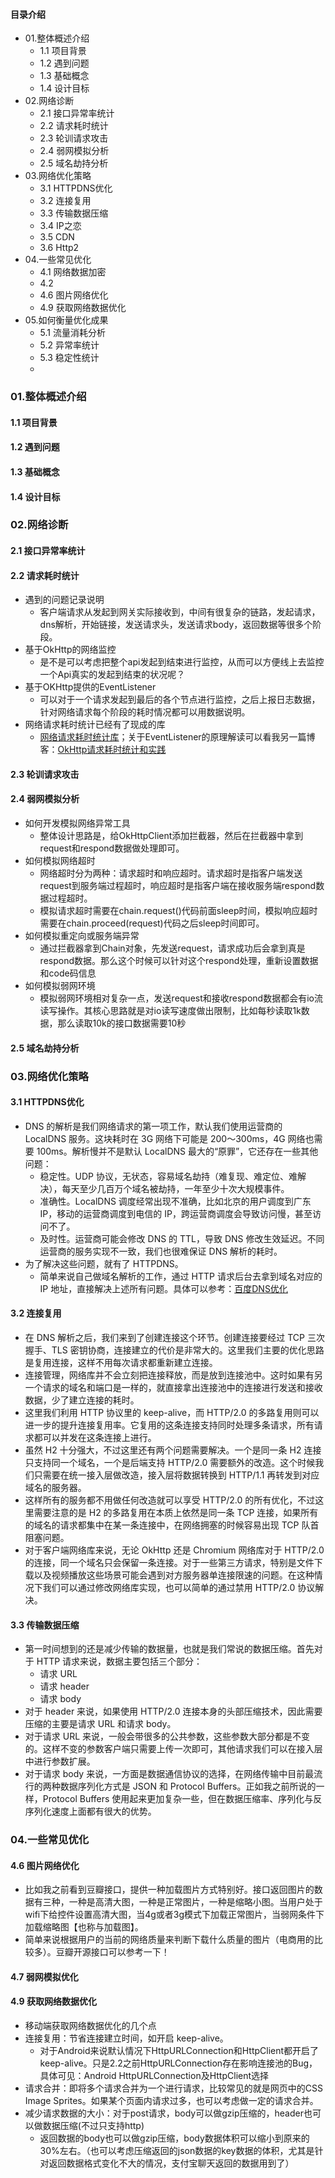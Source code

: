#### 目录介绍
- 01.整体概述介绍
    - 1.1 项目背景
    - 1.2 遇到问题
    - 1.3 基础概念
    - 1.4 设计目标
- 02.网络诊断
    - 2.1 接口异常率统计
    - 2.2 请求耗时统计
    - 2.3 轮训请求攻击
    - 2.4 弱网模拟分析
    - 2.5 域名劫持分析
- 03.网络优化策略
    - 3.1 HTTPDNS优化
    - 3.2 连接复用
    - 3.3 传输数据压缩
    - 3.4 IP之恋
    - 3.5 CDN
    - 3.6 Http2
- 04.一些常见优化
    - 4.1 网络数据加密
    - 4.2 
    - 4.6 图片网络优化
    - 4.9 获取网络数据优化
- 05.如何衡量优化成果
    - 5.1 流量消耗分析
    - 5.2 异常率统计
    - 5.3 稳定性统计
    - 


### 01.整体概述介绍
#### 1.1 项目背景


#### 1.2 遇到问题


#### 1.3 基础概念


#### 1.4 设计目标


### 02.网络诊断
#### 2.1 接口异常率统计


#### 2.2 请求耗时统计
- 遇到的问题记录说明
    - 客户端请求从发起到网关实际接收到，中间有很复杂的链路，发起请求，dns解析，开始链接，发送请求头，发送请求body，返回数据等很多个阶段。
- 基于OkHttp的网络监控
    - 是不是可以考虑把整个api发起到结束进行监控，从而可以方便线上去监控一个Api真实的发起到结束的状况呢？
- 基于OKHttp提供的EventListener
    - 可以对于一个请求发起到最后的各个节点进行监控，之后上报日志数据，针对网络请求每个阶段的耗时情况都可以用数据说明。
- 网络请求耗时统计已经有了现成的库
    - [网络请求耗时统计库](https://github.com/yangchong211/YCAndroidTool/tree/master/MonitorNetLib)；关于EventListener的原理解读可以看我另一篇博客：[OkHttp请求耗时统计和实践](https://juejin.cn/post/6875626117265358855)



#### 2.3 轮训请求攻击


#### 2.4 弱网模拟分析
- 如何开发模拟网络异常工具
    - 整体设计思路是，给OkHttpClient添加拦截器，然后在拦截器中拿到request和respond数据做处理即可。
- 如何模拟网络超时
    - 网络超时分为两种：请求超时和响应超时。请求超时是指客户端发送request到服务端过程超时，响应超时是指客户端在接收服务端respond数据过程超时。
    - 模拟请求超时需要在chain.request()代码前面sleep时间，模拟响应超时需要在chain.proceed(request)代码之后sleep时间即可。
- 如何模拟重定向或服务端异常
    - 通过拦截器拿到Chain对象，先发送request，请求成功后会拿到真是respond数据。那么这个时候可以针对这个respond处理，重新设置数据和code码信息
- 如何模拟弱网环境
    - 模拟弱网环境相对复杂一点，发送request和接收respond数据都会有io流读写操作。其核心思路就是对io读写速度做出限制，比如每秒读取1k数据，那么读取10k的接口数据需要10秒



#### 2.5 域名劫持分析


### 03.网络优化策略
#### 3.1 HTTPDNS优化
- DNS 的解析是我们网络请求的第一项工作，默认我们使用运营商的 LocalDNS 服务。这块耗时在 3G 网络下可能是 200～300ms，4G 网络也需要 100ms。解析慢并不是默认 LocalDNS 最大的“原罪”，它还存在一些其他问题：
    - 稳定性。UDP 协议，无状态，容易域名劫持（难复现、难定位、难解决），每天至少几百万个域名被劫持，一年至少十次大规模事件。
    - 准确性。LocalDNS 调度经常出现不准确，比如北京的用户调度到广东 IP，移动的运营商调度到电信的 IP，跨运营商调度会导致访问慢，甚至访问不了。
    - 及时性。运营商可能会修改 DNS 的 TTL，导致 DNS 修改生效延迟。不同运营商的服务实现不一致，我们也很难保证 DNS 解析的耗时。
- 为了解决这些问题，就有了 HTTPDNS。
    - 简单来说自己做域名解析的工作，通过 HTTP 请求后台去拿到域名对应的 IP 地址，直接解决上述所有问题。具体可以参考：[百度DNS优化](https://mp.weixin.qq.com/s/iaPtSF-twWz-AN66UJUBDg)



#### 3.2 连接复用
- 在 DNS 解析之后，我们来到了创建连接这个环节。创建连接要经过 TCP 三次握手、TLS 密钥协商，连接建立的代价是非常大的。这里我们主要的优化思路是复用连接，这样不用每次请求都重新建立连接。
- 连接管理，网络库并不会立刻把连接释放，而是放到连接池中。这时如果有另一个请求的域名和端口是一样的，就直接拿出连接池中的连接进行发送和接收数据，少了建立连接的耗时。
- 这里我们利用 HTTP 协议里的 keep-alive，而 HTTP/2.0 的多路复用则可以进一步的提升连接复用率。它复用的这条连接支持同时处理多条请求，所有请求都可以并发在这条连接上进行。
- 虽然 H2 十分强大，不过这里还有两个问题需要解决。一个是同一条 H2 连接只支持同一个域名，一个是后端支持 HTTP/2.0 需要额外的改造。这个时候我们只需要在统一接入层做改造，接入层将数据转换到 HTTP/1.1 再转发到对应域名的服务器。
- 这样所有的服务都不用做任何改造就可以享受 HTTP/2.0 的所有优化，不过这里需要注意的是 H2 的多路复用在本质上依然是同一条 TCP 连接，如果所有的域名的请求都集中在某一条连接中，在网络拥塞的时候容易出现 TCP 队首阻塞问题。
- 对于客户端网络库来说，无论 OkHttp 还是 Chromium 网络库对于 HTTP/2.0 的连接，同一个域名只会保留一条连接。对于一些第三方请求，特别是文件下载以及视频播放这些场景可能会遇到对方服务器单连接限速的问题。在这种情况下我们可以通过修改网络库实现，也可以简单的通过禁用 HTTP/2.0 协议解决。



#### 3.3 传输数据压缩
- 第一时间想到的还是减少传输的数据量，也就是我们常说的数据压缩。首先对于 HTTP 请求来说，数据主要包括三个部分：
    - 请求 URL
    - 请求 header
    - 请求 body
- 对于 header 来说，如果使用 HTTP/2.0 连接本身的头部压缩技术，因此需要压缩的主要是请求 URL 和请求 body。
- 对于请求 URL 来说，一般会带很多的公共参数，这些参数大部分都是不变的。这样不变的参数客户端只需要上传一次即可，其他请求我们可以在接入层中进行参数扩展。
- 对于请求 body 来说，一方面是数据通信协议的选择，在网络传输中目前最流行的两种数据序列化方式是 JSON 和 Protocol Buffers。正如我之前所说的一样，Protocol Buffers 使用起来更加复杂一些，但在数据压缩率、序列化与反序列化速度上面都有很大的优势。




### 04.一些常见优化
#### 4.6 图片网络优化
- 比如我之前看到豆瓣接口，提供一种加载图片方式特别好。接口返回图片的数据有三种，一种是高清大图，一种是正常图片，一种是缩略小图。当用户处于wifi下给控件设置高清大图，当4g或者3g模式下加载正常图片，当弱网条件下加载缩略图【也称与加载图】。
- 简单来说根据用户的当前的网络质量来判断下载什么质量的图片（电商用的比较多）。豆瓣开源接口可以参考一下！


#### 4.7 弱网模拟优化


#### 4.9 获取网络数据优化
- 移动端获取网络数据优化的几个点
- 连接复用：节省连接建立时间，如开启 keep-alive。
    - 对于Android来说默认情况下HttpURLConnection和HttpClient都开启了keep-alive。只是2.2之前HttpURLConnection存在影响连接池的Bug，具体可见：Android HttpURLConnection及HttpClient选择
- 请求合并：即将多个请求合并为一个进行请求，比较常见的就是网页中的CSS Image Sprites。如果某个页面内请求过多，也可以考虑做一定的请求合并。
- 减少请求数据的大小：对于post请求，body可以做gzip压缩的，header也可以做数据压缩(不过只支持http)
    - 返回数据的body也可以做gzip压缩，body数据体积可以缩小到原来的30%左右。（也可以考虑压缩返回的json数据的key数据的体积，尤其是针对返回数据格式变化不大的情况，支付宝聊天返回的数据用到了）








